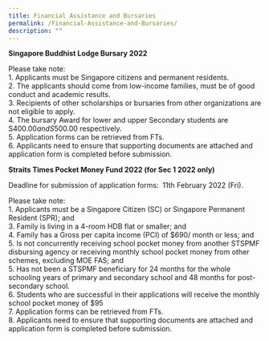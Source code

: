 ```yaml
---
title: Financial Assistance and Bursaries
permalink: /Financial-Assistance-and-Bursaries/
description: ""
---
```


**Singapore Buddhist Lodge Bursary 2022**

  

Please take note:<br>
1\. Applicants must be Singapore citizens and permanent residents.<br>
2. The applicants should come from low-income families, must be of good conduct and academic results. <br>
3. Recipients of other scholarships or bursaries from other organizations are not eligible to apply. <br>
4. The bursary Award for lower and upper Secondary students are S$400.00 and S$500.00 respectively.<br>
5. Application forms can be retrieved from FTs. <br>
6. Applicants need to ensure that supporting documents are attached and application form is completed before submission.

**Straits Times Pocket Money Fund 2022 (for Sec 1 2022 only)**

Deadline for submission of application forms:  11th February 2022 (Fri).  

  

Please take note:<br>
1\. Applicants must be a Singapore Citizen (SC) or Singapore Permanent Resident (SPR); and<br>
3. Family is living in a 4-room HDB flat or smaller; and<br>
4. Family has a Gross per capita income (PCI) of $690/ month or less; and<br>
5. Is not concurrently receiving school pocket money from another STSPMF disbursing agency or receiving monthly school pocket money from other schemes, excluding MOE FAS; and<br>
5. Has not been a STSPMF beneficiary for 24 months for the whole schooling years of primary and secondary school and 48 months for post-secondary school.<br>
6. Students who are successful in their applications will receive the monthly school pocket money of $95 <br>
7. Application forms can be retrieved from FTs. <br>
8. Applicants need to ensure that supporting documents are attached and application form is completed before submission.